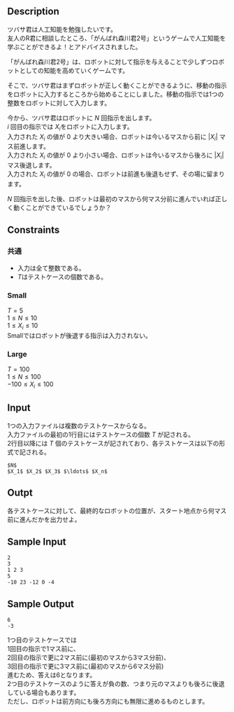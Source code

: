 ## Description
ツバサ君は人工知能を勉強したいです。  
友人のR君に相談したところ、「がんばれ森川君2号」というゲームで人工知能を学ぶことができるよ！とアドバイスされました。  

「がんばれ森川君2号」は、ロボットに対して指示を与えることで少しずつロボットとしての知能を高めていくゲームです。  

そこで、ツバサ君はまずロボットが正しく動くことができるように、移動の指示をロボットに入力するところから始めることにしました。移動の指示では1つの整数をロボットに対して入力します。  

今から、ツバサ君はロボットに $N$ 回指示を出します。  
$i$ 回目の指示では $X_i$をロボットに入力します。  
入力された $X_i$ の値が $0$ より大きい場合、ロボットは今いるマスから前に $|X_i|$ マス前進します。  
入力された $X_i$ の値が $0$ より小さい場合、ロボットは今いるマスから後ろに $|X_i|$ マス後退します。  
入力された $X_i$ の値が $0$ の場合、ロボットは前進も後退もせず、その場に留まります。  

$N$ 回指示を出した後、ロボットは最初のマスから何マス分前に進んでいれば正しく動くことができているでしょうか？

## Constraints
### 共通
- 入力は全て整数である。
- $T$はテストケースの個数である。
### Small
$T = 5$  
$1 \leq N \leq 10$  
$1 \leq X_i \leq 10$  
Smallではロボットが後退する指示は入力されない。

### Large
$T = 100$  
$1 \leq N \leq 100$  
$-100 \leq X_i \leq 100$  

## Input
1つの入力ファイルは複数のテストケースからなる。  
入力ファイルの最初の1行目にはテストケースの個数 $T$ が記される。  
2行目以降には $T$ 個のテストケースが記されており、各テストケースは以下の形式で記される。  
```
$N$
$X_1$ $X_2$ $X_3$ $\ldots$ $X_n$
```

## Outpt
各テストケースに対して、最終的なロボットの位置が、スタート地点から何マス前に進んだかを出力せよ。

## Sample Input
```
2
3
1 2 3
5
-10 23 -12 0 -4
```

## Sample Output
```
6
-3
```
1つ目のテストケースでは  
1回目の指示で1マス前に、  
2回目の指示で更に2マス前に(最初のマスから3マス分前)、  
3回目の指示で更に3マス前に(最初のマスから6マス分前)  
進むため、答えは6となります。  
2つ目のテストケースのように答えが負の数、つまり元のマスよりも後ろに後退している場合もあります。  
ただし、ロボットは前方向にも後ろ方向にも無限に進めるものとします。
